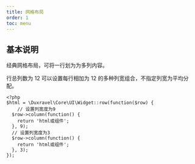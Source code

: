 ```yaml
---
title: 网格布局
order: 1
toc: menu
---
```


## 基本说明

经典网格布局，可将一行划为为多列内容。

行总列数为 12 可以设置每行相加为 12 的多种列宽组合，不指定列宽为平均分配。

```
<?php
$html = \Duxravel\Core\UI\Widget::row(function($row) {
    // 设置列宽度为9
  $row->column(function() {
    return 'html或组件';
  }, 9);
  // 设置列宽度为3
  $row->column(function() {
    return 'html或组件';
  }, 3);
});
```
